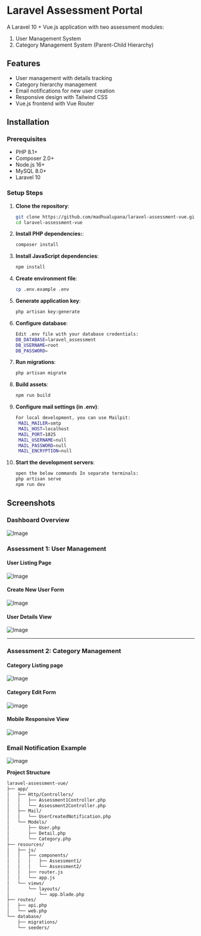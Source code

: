 # Laravel Assessment Portal

A Laravel 10 + Vue.js application with two assessment modules:
1. User Management System
2. Category Management System (Parent-Child Hierarchy)

## Features

- User management with details tracking
- Category hierarchy management
- Email notifications for new user creation
- Responsive design with Tailwind CSS
- Vue.js frontend with Vue Router

## Installation

### Prerequisites

- PHP 8.1+
- Composer 2.0+
- Node.js 16+
- MySQL 8.0+
- Laravel 10

### Setup Steps

1. **Clone the repository**:
   ```bash
   git clone https://github.com/madhualupana/laravel-assessment-vue.git
   cd laravel-assessment-vue

2. **Install PHP dependencies:**:
   ```bash
   composer install
3. **Install JavaScript dependencies**:
   ```bash
   npm install
4. **Create environment file**:
   ```bash
   cp .env.example .env
5. **Generate application key**:
   ```bash
   php artisan key:generate
6. **Configure database**:
    ```bash
   Edit .env file with your database credentials:
   DB_DATABASE=laravel_assessment
   DB_USERNAME=root
   DB_PASSWORD=
7. **Run migrations**:
    ```bash
   php artisan migrate
8. **Build assets**:
   ```bash
   npm run build
9. **Configure mail settings (in .env)**:
   ```bash
   For local development, you can use Mailpit:
    MAIL_MAILER=smtp
    MAIL_HOST=localhost
    MAIL_PORT=1025
    MAIL_USERNAME=null
    MAIL_PASSWORD=null
    MAIL_ENCRYPTION=null
10. **Start the development servers**:
    ```bash
    open the below commands In separate terminals:
    php artisan serve
    npm run dev
## Screenshots

### Dashboard Overview
![Image](https://github.com/user-attachments/assets/eb6af810-5f96-4b3e-8297-e45e96ee071e)

### Assessment 1: User Management
#### User Listing Page
![Image](https://github.com/user-attachments/assets/986bccac-c6c9-40dd-ae12-3c5e93e54647)

#### Create New User Form
![Image](https://github.com/user-attachments/assets/e3fdd630-54bb-4408-8169-ae112f2e0bbd)

#### User Details View
![Image](https://github.com/user-attachments/assets/47a4a832-fa06-4f1d-a9d9-b939e5def263)

---

### Assessment 2: Category Management

#### Category Listing page
![Image](https://github.com/user-attachments/assets/b73ff747-6129-4c44-9b1c-acb7f412995d)

#### Category Edit Form
![image](https://github.com/user-attachments/assets/535d9c5d-af0e-4333-9830-70ad324778c9)

#### Mobile Responsive View
![image](https://github.com/user-attachments/assets/ce95d5d0-75b9-4d5c-b5e3-133b6813c36a)

### Email Notification Example
![image](https://github.com/user-attachments/assets/8a920d4a-bfc9-4e97-8e0c-76741b571781)


**Project Structure**
```bash
laravel-assessment-vue/
├── app/
│   ├── Http/Controllers/
│   │   ├── Assessment1Controller.php
│   │   └── Assessment2Controller.php
│   ├── Mail/
│   │   └── UserCreatedNotification.php
│   └── Models/
│       ├── User.php
│       ├── Detail.php
│       └── Category.php
├── resources/
│   ├── js/
│   │   ├── components/
│   │   │   ├── Assessment1/
│   │   │   └── Assessment2/
│   │   ├── router.js
│   │   └── app.js
│   └── views/
│       └── layouts/
│           └── app.blade.php
├── routes/
│   ├── api.php
│   └── web.php
└── database/
    ├── migrations/
    └── seeders/


